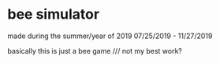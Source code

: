 # bee simulator
made during the summer/year of 2019
07/25/2019 - 11/27/2019

basically this is just a bee game
/// not my best work?
